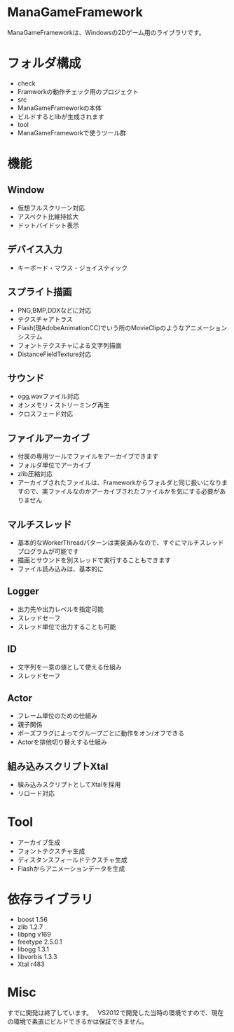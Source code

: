 # ManaGameFramework
ManaGameFrameworkは、Windowsの2Dゲーム用のライブラリです。  

# フォルダ構成
* check
 * Framworkの動作チェック用のプロジェクト
* src
 * ManaGameFrameworkの本体
 * ビルドするとlibが生成されます
* tool
 * ManaGameFrameworkで使うツール群 
 
# 機能  
## Window
* 仮想フルスクリーン対応
 * アスペクト比維持拡大
 * ドットバイドット表示
 
 
## デバイス入力
* キーボード・マウス・ジョイスティック
 
## スプライト描画
* PNG,BMP,DDXなどに対応
* テクスチャアトラス
* Flash(現AdobeAnimationCC)でいう所のMovieClipのようなアニメーションシステム
* フォントテクスチャによる文字列描画
 * DistanceFieldTexture対応
  
## サウンド
* ogg,wavファイル対応
* オンメモリ・ストリーミング再生
* クロスフェード対応
 
## ファイルアーカイブ
* 付属の専用ツールでファイルをアーカイブできます
 * フォルダ単位でアーカイブ
 * zlib圧縮対応
 * アーカイブされたファイルは、Frameworkからフォルダと同じ扱いになりますので、実ファイルなのかアーカイブされたファイルかを気にする必要がありません
 
## マルチスレッド
* 基本的なWorkerThreadパターンは実装済みなので、すぐにマルチスレッドプログラムが可能です
* 描画とサウンドを別スレッドで実行することもできます
* ファイル読み込みは、基本的に
 
## Logger
* 出力先や出力レベルを指定可能
* スレッドセーフ
 * スレッド単位で出力することも可能


## ID
* 文字列を一意の値として使える仕組み
* スレッドセーフ
  
## Actor
* フレーム単位のための仕組み
* 親子関係
* ポーズフラグによってグループごとに動作をオン/オフできる
* Actorを排他切り替えする仕組み
  
## 組み込みスクリプトXtal
* 組み込みスクリプトとしてXtalを採用
* リロード対応

# Tool
* アーカイブ生成
* フォントテクスチャ生成
* ディスタンスフィールドテクスチャ生成
* Flashからアニメーションデータを生成


# 依存ライブラリ
* boost 1.56
* zlib 1.2.7
* libpng v169
* freetype 2.5.0.1
* libogg 1.3.1
* libvorbis 1.3.3
* Xtal r483
  
# Misc
すでに開発は終了しています。  
VS2012で開発した当時の環境ですので、現在の環境で素直にビルドできるかは保証できません。
